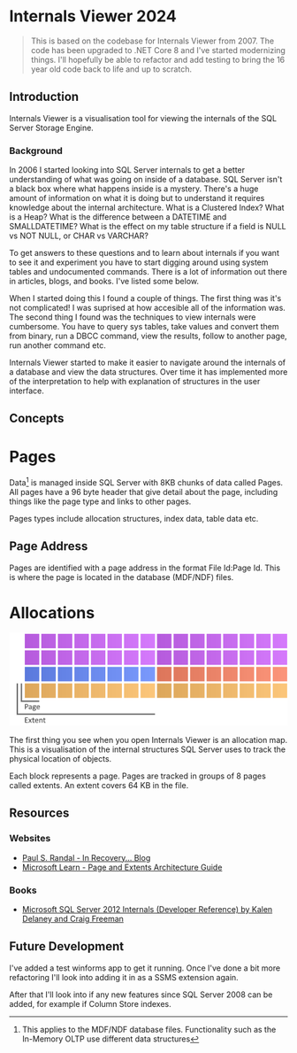 # Internals Viewer 2024

>This is based on the codebase for Internals Viewer from 2007. The code has been upgraded to .NET Core 8 and I've started modernizing things. I'll hopefully be able to refactor and add testing to bring the 16 year old code back to life and up to scratch.

## Introduction

Internals Viewer is a visualisation tool for viewing the internals of the SQL Server Storage Engine.

### Background

In 2006 I started looking into SQL Server internals to get a better understanding of what was going on inside of a database. SQL Server isn't a black box where what happens inside is a mystery. There's a huge amount of information on what it is doing but to understand it requires knowledge about the internal architecture. What is a Clustered Index? What is a Heap? What is the difference between a DATETIME and SMALLDATETIME? What is the effect on my table structure if a field is NULL vs NOT NULL, or CHAR vs VARCHAR?

To get answers to these questions and to learn about internals if you want to see it and experiment you have to start digging around using system tables and undocumented commands. There is a lot of information out there in articles, blogs, and books. I've listed some below. 

When I started doing this I found a couple of things. The first thing was it's not complicated! I was suprised at how accesible all of the information was. The second thing I found was the techniques to view internals were cumbersome. You have to query sys tables, take values and convert them from binary, run a DBCC command, view the results, follow to another page, run another command etc.

Internals Viewer started to make it easier to navigate around the internals of a database and view the data structures. Over time it has implemented more of the interpretation to help with explanation of structures in the user interface.

## Concepts

# Pages

Data[^1] is managed inside SQL Server with 8KB chunks of data called Pages. All pages have a 96 byte header that give detail about the page, including things like the page type and links to other pages.

Pages types include allocation structures, index data, table data etc.

[^1]: This applies to the MDF/NDF database files. Functionality such as the In-Memory OLTP use different data structures

## Page Address

Pages are identified with a page address in the format File Id:Page Id. This is where the page is located in the database (MDF/NDF) files.

# Allocations

![Extents and oages on the Allocation Map](/docs/images/readme/allocation-map-pages-and-extents.png)

The first thing you see when you open Internals Viewer is an allocation map. This is a visualisation of the internal structures SQL Server uses to track the physical location of objects.

Each block represents a page. Pages are tracked in groups of 8 pages called extents. An extent covers 64 KB in the file.

## Resources

### Websites
- [Paul S. Randal - In Recovery... Blog](https://www.sqlskills.com/blogs/paul/category/inside-the-storage-engine/)
- [Microsoft Learn - Page and Extents Architecture Guide](https://learn.microsoft.com/en-us/sql/relational-databases/pages-and-extents-architecture-guide)

### Books

- [Microsoft SQL Server 2012 Internals (Developer Reference) by Kalen Delaney and Craig Freeman](https://www.amazon.co.uk/Microsoft-SQL-Server-2012-Internals-ebook/dp/B00JDMQJYC)

## Future Development
I've added a test winforms app to get it running. Once I've done a bit more refactoring I'll look into adding it in as a SSMS extension again.

After that I'll look into if any new features since SQL Server 2008 can be added, for example if Column Store indexes.
